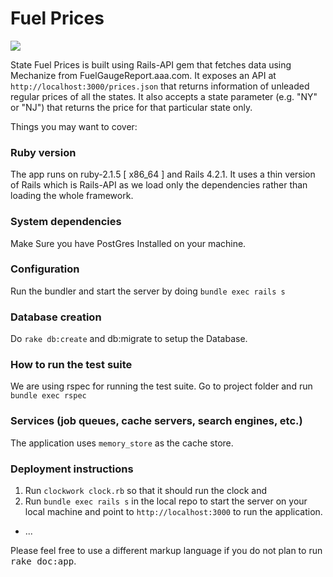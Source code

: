 # Fuel Prices

<a href="https://codeclimate.com/repos/55631083e30ba0129c002889/feed"><img src="https://codeclimate.com/repos/55631083e30ba0129c002889/badges/61d9befc93fe8bef8bce/gpa.svg" /></a>

State Fuel Prices is built using Rails-API gem that fetches data using Mechanize from FuelGaugeReport.aaa.com. It exposes an API at 
`http://localhost:3000/prices.json` that returns information of unleaded regular prices of all the states.
It also accepts a state parameter (e.g. "NY" or "NJ") that returns the price for that particular state only.

Things you may want to cover:

### Ruby version
The app runs on ruby-2.1.5 [ x86_64 ] and Rails 4.2.1. It uses a thin version of Rails which is Rails-API as we load only the dependencies
rather than loading the whole framework.

###   System dependencies
Make Sure you have PostGres Installed on your machine.

###  Configuration

 Run the bundler and start the server by doing `bundle exec rails s`

### Database creation
  Do `rake db:create` and db:migrate to setup the Database.

###   How to run the test suite
 We are using rspec for running the test suite. Go to project folder and run `bundle exec rspec`
 

###  Services (job queues, cache servers, search engines, etc.)
 The application uses `memory_store` as the cache store.

###   Deployment instructions
 1. Run `clockwork clock.rb` so that it should run the clock and 
 2. Run `bundle exec rails s` in the local repo to start the server on your local machine and point to `http://localhost:3000` to run the application.
 
* ...


Please feel free to use a different markup language if you do not plan to run
<tt>rake doc:app</tt>.
